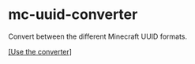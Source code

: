 # mc-uuid-converter
Convert between the different Minecraft UUID formats.

[\[Use the converter\]](https://ricksouth.github.io/mc-uuid-converter/)
